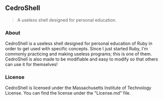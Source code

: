 ## CedroShell
> A useless shell designed for personal education.

### About
CedroShell is a useless shell designed for personal education of Ruby in order to get used with specific concepts. Since I just started Ruby, I'm commonly practicing and making useless programs; this is one of them. CedroShell is also made to be modifiable and easy to modify so that others can use it for themselves!

### License
CedroShell is licensed under the Massachusetts Institute of Technology License.
You can find the license under the "License.md" file.
